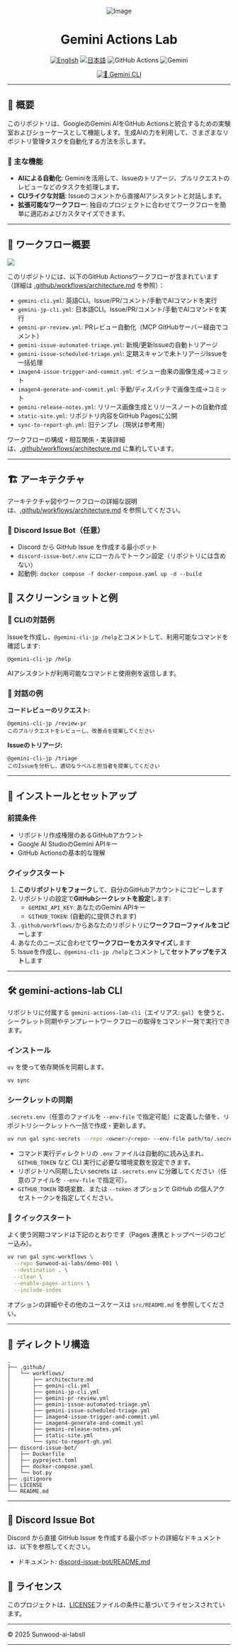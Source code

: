 <div align="center">

![Image](docs/gemini-actions-labs.png)


# Gemini Actions Lab

<a href="./README.md"><img src="https://img.shields.io/badge/English-Readme-blue?style=for-the-badge&logo=github&logoColor=white" alt="English" /></a>
<a href="./README.ja.md"><img src="https://img.shields.io/badge/日本語-Readme-red?style=for-the-badge&logo=github&logoColor=white" alt="日本語" /></a>
<img src="https://img.shields.io/badge/GitHub%20Actions-AI-blue?style=for-the-badge&logo=github-actions&logoColor=white" alt="GitHub Actions" />
<img src="https://img.shields.io/badge/Gemini-AI-4285F4?style=for-the-badge&logo=google-gemini&logoColor=white" alt="Gemini" />

[![💬 Gemini CLI](https://github.com/Sunwood-ai-labsII/gemini-actions-lab/actions/workflows/gemini-cli.yml/badge.svg)](https://github.com/Sunwood-ai-labsII/gemini-actions-lab/actions/workflows/gemini-cli.yml)


</div>

---

## 📖 概要

このリポジトリは、GoogleのGemini AIをGitHub Actionsと統合するための実験室およびショーケースとして機能します。生成AIの力を利用して、さまざまなリポジトリ管理タスクを自動化する方法を示します。

### 🎯 主な機能
- **AIによる自動化**: Geminiを活用して、Issueのトリアージ、プルリクエストのレビューなどのタスクを処理します。
- **CLIライクな対話**: Issueのコメントから直接AIアシスタントと対話します。
- **拡張可能なワークフロー**: 独自のプロジェクトに合わせてワークフローを簡単に適応およびカスタマイズできます。

---

## 🤖 ワークフロー概要

![](docs/gal-architecture.png)

このリポジトリには、以下のGitHub Actionsワークフローが含まれています（詳細は [.github/workflows/architecture.md](.github/workflows/architecture.md) を参照）：

- `gemini-cli.yml`: 英語CLI。Issue/PR/コメント/手動でAIコマンドを実行
- `gemini-jp-cli.yml`: 日本語CLI。Issue/PR/コメント/手動でAIコマンドを実行
- `gemini-pr-review.yml`: PRレビュー自動化（MCP GitHubサーバー経由でコメント）
- `gemini-issue-automated-triage.yml`: 新規/更新Issueの自動トリアージ
- `gemini-issue-scheduled-triage.yml`: 定期スキャンで未トリアージIssueを一括処理
- `imagen4-issue-trigger-and-commit.yml`: イシュー由来の画像生成→コミット
- `imagen4-generate-and-commit.yml`: 手動/ディスパッチで画像生成→コミット
- `gemini-release-notes.yml`: リリース画像生成とリリースノートの自動作成
- `static-site.yml`: リポジトリ内容をGitHub Pagesに公開
- `sync-to-report-gh.yml`: 旧テンプレ（現状は参考用）

ワークフローの構成・相互関係・実装詳細は、[.github/workflows/architecture.md](.github/workflows/architecture.md) に集約しています。

---

## 🏗️ アーキテクチャ
アーキテクチャ図やワークフローの詳細な説明は、[.github/workflows/architecture.md](.github/workflows/architecture.md) を参照してください。

### 💬 Discord Issue Bot（任意）
- Discord から GitHub Issue を作成する最小ボット
- `discord-issue-bot/.env` にローカルでトークン設定（リポジトリには含めない）
- 起動例: `docker compose -f docker-compose.yaml up -d --build`

## 📸 スクリーンショットと例

### 🤖 CLIの対話例
Issueを作成し、`@gemini-cli-jp /help`とコメントして、利用可能なコマンドを確認します:

```
@gemini-cli-jp /help
```

AIアシスタントが利用可能なコマンドと使用例を返信します。

 

### 💬 対話の例

**コードレビューのリクエスト:**
```
@gemini-cli-jp /review-pr
このプルリクエストをレビューし、改善点を提案してください
```

**Issueのトリアージ:**
```
@gemini-cli-jp /triage
このIssueを分析し、適切なラベルと担当者を提案してください
```

---

## 🚀 インストールとセットアップ

### 前提条件
- リポジトリ作成権限のあるGitHubアカウント
- Google AI StudioのGemini APIキー
- GitHub Actionsの基本的な理解

### クイックスタート
1. **このリポジトリをフォーク**して、自分のGitHubアカウントにコピーします
2. リポジトリの設定で**GitHubシークレットを設定**します:
   - `GEMINI_API_KEY`: あなたのGemini APIキー
   - `GITHUB_TOKEN`: (自動的に提供されます)
3. `.github/workflows/`からあなたのリポジトリに**ワークフローファイルをコピー**します
4. あなたのニーズに合わせて**ワークフローをカスタマイズ**します
5. Issueを作成し、`@gemini-cli-jp /help`とコメントして**セットアップをテスト**します

---

## 🛠️ gemini-actions-lab CLI

リポジトリに付属する `gemini-actions-lab-cli`（エイリアス: `gal`）を使うと、シークレット同期やテンプレートワークフローの取得をコマンド一発で実行できます。

### インストール

`uv` を使って依存関係を同期します。

```bash
uv sync
```

### シークレットの同期

`.secrets.env`（任意のファイルを `--env-file` で指定可能）に定義した値を、リポジトリシークレットへ一括で作成・更新します。

```bash
uv run gal sync-secrets --repo <owner>/<repo> --env-file path/to/.secrets.env
```

- コマンド実行ディレクトリの `.env` ファイルは自動的に読み込まれ、`GITHUB_TOKEN` など CLI 実行に必要な環境変数を設定できます。
- リポジトリへ同期したい secrets は `.secrets.env` に分離してください（任意のファイルを `--env-file` で指定可）。
- `GITHUB_TOKEN` 環境変数、または `--token` オプションで GitHub の個人アクセストークンを指定してください。

### 🚀 クイックスタート

よく使う同期コマンドは下記のとおりです（Pages 連携とトップページのコピー込み）。

```bash
uv run gal sync-workflows \
  --repo Sunwood-ai-labs/demo-001 \
  --destination . \
  --clean \
  --enable-pages-actions \
  --include-index
```

オプションの詳細やその他のユースケースは `src/README.md` を参照してください。

---

## 📁 ディレクトリ構造

```
.
├── .github/
│   └── workflows/
│       ├── architecture.md
│       ├── gemini-cli.yml
│       ├── gemini-jp-cli.yml
│       ├── gemini-pr-review.yml
│       ├── gemini-issue-automated-triage.yml
│       ├── gemini-issue-scheduled-triage.yml
│       ├── imagen4-issue-trigger-and-commit.yml
│       ├── imagen4-generate-and-commit.yml
│       ├── gemini-release-notes.yml
│       ├── static-site.yml
│       └── sync-to-report-gh.yml
├── discord-issue-bot/
│   ├── Dockerfile
│   ├── pyproject.toml
│   ├── docker-compose.yaml
│   └── bot.py
├── .gitignore
├── LICENSE
└── README.md
```

---



## 🤖 Discord Issue Bot

Discord から直接 GitHub Issue を作成する最小ボットの詳細なドキュメントは、以下を参照してください。

- ドキュメント: [discord-issue-bot/README.md](discord-issue-bot/README.md)

## 📝 ライセンス

このプロジェクトは、[LICENSE](LICENSE)ファイルの条件に基づいてライセンスされています。

---

© 2025 Sunwood-ai-labsII


---
